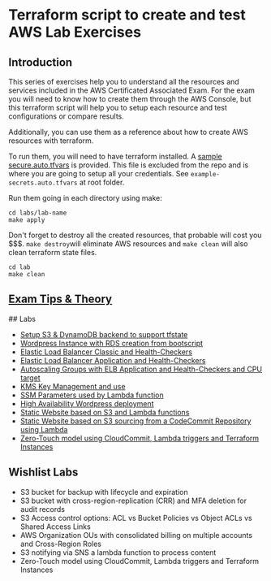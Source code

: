# Terraform script to create and test AWS Lab Exercises

## Introduction

This series of exercises help you to understand all the resources and services included in the AWS Certificated Associated Exam. For the exam you will need to know how to create them through the AWS Console, but this terraform script will help you to setup each resource and test configurations or compare results.

Additionally, you can use them as a reference about how to create AWS resources with terraform.

To run them, you will need to have terraform installed. A [sample secure.auto.tfvars](./labs/example-secrets.auto.tfvars) is provided. This file is excluded from the repo and is where you are going to setup all your credentials. See ```example-secrets.auto.tfvars``` at root folder. 

Run them going in each directory using make:

```
cd labs/lab-name
make apply
```

Don't forget to destroy all the created resources, that probable will cost you $$$. ```make destroy```will eliminate AWS resources and ```make clean``` will also clean terraform state files. 

```
cd lab
make clean
```

## [Exam Tips & Theory](./exam-tips/readme.md)

## Labs
* [Setup S3 & DynamoDB backend to support tfstate ](./labs/setup-s3-backend)
* [Wordpress Instance with RDS creation from bootscript](./labs/wp-instance-w-rds-lab/)
* [Elastic Load Balancer Classic and Health-Checkers](./labs/elb-classic-lab/)
* [Elastic Load Balancer Application and Health-Checkers](./labs/elb-alb-lab/)
* [Autoscaling Groups with ELB Application and Health-Checkers and CPU target](./labs/auto-scaling/)
* [KMS Key Management and use](./labs/kms-lab/)
* [SSM Parameters used by Lambda function](./labs/ssm-params-lab/)
* [High Availability Wordpress deployment](./labs/ha-wordpress/)
* [Static Website based on S3 and Lambda functions](./labs/webpage-s3-lambda/)
* [Static Website based on S3 sourcing from a CodeCommit Repository using Lambda](./labs/s3-site-from-repo/)
* [Zero-Touch model using CloudCommit, Lambda triggers and Terraform Instances](./labs/zero-touch/readme.md)


## Wishlist Labs
* S3 bucket for backup with lifecycle and expiration
* S3 bucket with cross-region-replication (CRR) and MFA deletion for audit records
* S3 Access control options: ACL vs Bucket Policies vs Object ACLs vs Shared Access Links
* AWS Organization OUs with consolidated billing on multiple accounts and Cross-Region Roles
* S3 notifying via SNS a lambda function to process content 
* Zero-Touch model using CloudCommit, Lambda triggers and Terraform Instances
